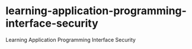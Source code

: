 # learning-application-programming-interface-security
Learning Application Programming Interface Security
